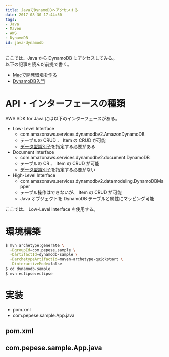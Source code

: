 ```yaml
---
title: JavaでDynamoDBへアクセスする
date: 2017-08-30 17:44:50
tags:
- Java
- Maven
- AWS
- DynamoDB
id: java-dynamodb
---
```


<!--移行済み-->
ここでは、Java から DynamoDB にアクセスしてみる。  
以下の記事を読んだ前提で書く。

- [Macで開発環境を作る](https://pepese.github.io/blog/mac-dev-environment/)
- [DynamoDB入門](https://pepese.github.io/blog/dynamodb-basics/)

<!-- more -->

# API・インターフェースの種類

AWS SDK for Java には以下のインターフェースがある。

- Low-Level Interface
    - com.amazonaws.services.dynamodbv2.AmazonDynamoDB
    - テーブルの CRUD 、 Item の CRUD が可能
    - [データ型識別子](http://docs.aws.amazon.com/ja_jp/amazondynamodb/latest/developerguide/Programming.LowLevelAPI.html#Programming.LowLevelAPI.DataTypeDescriptors)を指定する必要がある
- Document Interface
    - com.amazonaws.services.dynamodbv2.document.DynamoDB
    - テーブルの CR 、 Item の CRUD が可能
    - [データ型識別子](http://docs.aws.amazon.com/ja_jp/amazondynamodb/latest/developerguide/Programming.LowLevelAPI.html#Programming.LowLevelAPI.DataTypeDescriptors)を指定する必要がない
- High-Level Interface
    - com.amazonaws.services.dynamodbv2.datamodeling.DynamoDBMapper
    - テーブル操作はできないが、 Item の CRUD が可能
    - Java オブジェクトを DynamoDB テーブルと属性にマッピング可能

ここでは、 Low-Level Interface を使用する。

# 環境構築

```sh
$ mvn archetype:generate \
  -DgroupId=com.pepese.sample \
  -DartifactId=dynamodb-sample \
  -DarchetypeArtifactId=maven-archetype-quickstart \
  -DinteractiveMode=false
$ cd dynamodb-sample
$ mvn eclipse:eclipse
```

# 実装

- pom.xml
- com.pepese.sample.App.java

## pom.xml

<script src="https://gist-it.appspot.com/github/pepese/java-sample/blob/master/master/dynamodb-sample/pom.xml?footer=0"></script>

## com.pepese.sample.App.java

<script src="https://gist-it.appspot.com/github/pepese/java-sample/blob/master/dynamodb-sample/src/main/java/com/pepese/sample/dynamodb/DynamoDBClient.java?footer=0"></script>
